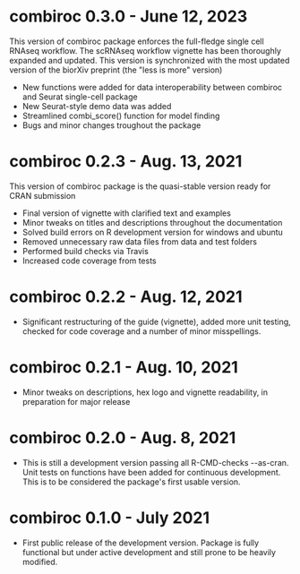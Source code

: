 # combiroc 0.3.0 - June 12, 2023

This version of combiroc package enforces the full-fledge single cell RNAseq workflow. The scRNAseq workflow vignette has been thoroughly expanded and updated. This version is synchronized with the most updated version of the biorXiv preprint (the "less is more" version)

* New functions were added for data interoperability between combiroc and Seurat single-cell package
* New Seurat-style demo data was added
* Streamlined combi_score() function for model finding
* Bugs and minor changes troughout the package

# combiroc 0.2.3 - Aug. 13, 2021

This version of combiroc package is the quasi-stable version ready for CRAN submission

* Final version of vignette with clarified text and examples
* Minor tweaks on titles and descriptions throughout the documentation
* Solved build errors on R development version for windows and ubuntu
* Removed unnecessary raw data files from data and test folders
* Performed build checks via Travis
* Increased code coverage from tests

# combiroc 0.2.2 - Aug. 12, 2021

* Significant restructuring of the guide (vignette), added more unit testing, checked for code coverage and a number of minor misspellings.

# combiroc 0.2.1 - Aug. 10, 2021

* Minor tweaks on descriptions, hex logo and vignette readability, in preparation for major release

# combiroc 0.2.0 - Aug. 8, 2021

* This is still a development version passing all R-CMD-checks --as-cran. Unit tests on functions have been added for continuous development. This is to be considered the package's first usable version.

# combiroc 0.1.0 - July 2021

* First public release of the development version. Package is fully functional but under active development and still prone to be heavily modified.
